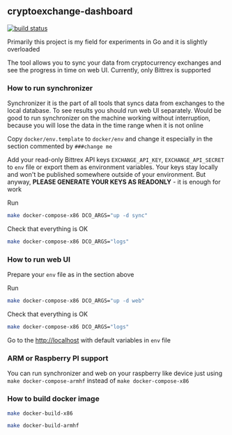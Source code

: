 ## cryptoexchange-dashboard

[![build status](https://img.shields.io/travis/nawa/cryptoexchange-dashboard/master.svg?style=flat-square)](https://travis-ci.org/kataras/iris)

Primarily this project is my field for experiments in Go and it is slightly overloaded

The tool allows you to sync your data from cryptocurrency exchanges and see the progress in time on web UI. Currently, only Bittrex is supported

### How to run synchronizer

Synchronizer it is the part of all tools that syncs data from exchanges to the local database. To see results you should run web UI separately. Would be good to run synchronizer on the machine working without interruption, because you will lose the data in the time range when it is not online

Copy `docker/env.template` to `docker/env` and change it especially in the section commented by `###change me`

Add your read-only Bittrex API keys `EXCHANGE_API_KEY`, `EXCHANGE_API_SECRET` to `env` file or export them as environment variables. Your keys stay locally and won't be published somewhere outside of your environment. But anyway, **PLEASE GENERATE YOUR KEYS AS READONLY** - it is enough for work

Run

```bash
make docker-compose-x86 DCO_ARGS="up -d sync"
```

Check that everything is OK

```bash
make docker-compose-x86 DCO_ARGS="logs"

```

### How to run web UI

Prepare your `env` file as in the section above

Run

```bash
make docker-compose-x86 DCO_ARGS="up -d web"
```

Check that everything is OK

```bash
make docker-compose-x86 DCO_ARGS="logs"

```

Go to the [http://localhost](http://localhost) with default variables in `env` file

### ARM or Raspberry PI support

You can run synchronizer and web on your raspberry like device just using `make docker-compose-armhf` instead of `make docker-compose-x86`


### How to build docker image

```bash
make docker-build-x86
```

```bash
make docker-build-armhf
```